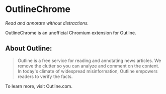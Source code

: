 # OutlineChrome
*Read and annotate without distractions.*

OutlineChrome is an unofficial Chromium extension for Outline.

## About Outline:
> Outline is a free service for reading and annotating news articles. We remove the clutter so you can analyze and comment on the content. In today's climate of widespread misinformation, Outline empowers readers to verify the facts.

To learn more, visit Outline.com.